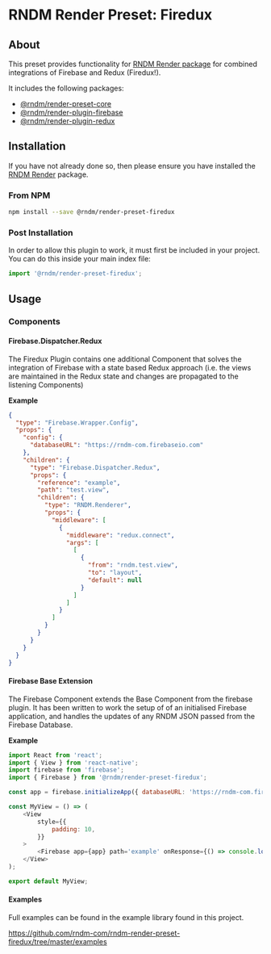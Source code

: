 # RNDM Render Preset: Firedux

## About

This preset provides functionality for [RNDM Render package](https://github.com/rndm-com/rndm-render) for combined integrations of Firebase and Redux (Firedux!).

It includes the following packages:

- [@rndm/render-preset-core](https://github.com/rndm-com/rndm-render-preset-core)
- [@rndm/render-plugin-firebase](https://github.com/rndm-com/rndm-render-plugin-firebase)
- [@rndm/render-plugin-redux](https://github.com/rndm-com/rndm-render-plugin-redux)

## Installation

If you have not already done so, then please ensure you have installed the [RNDM Render](https://github.com/rndm-com/rndm-render) package.

### From NPM

```sh
npm install --save @rndm/render-preset-firedux
```

### Post Installation

In order to allow this plugin to work, it must first be included in your project. You can do this inside your main index file:

```javascript
import '@rndm/render-preset-firedux';
```

## Usage

### Components

#### Firebase.Dispatcher.Redux

The Firedux Plugin contains one additional Component that solves the integration of Firebase with a state based Redux approach (i.e. the views are maintained in the Redux state and changes are propagated to the listening Components)

**Example**

```json
{
  "type": "Firebase.Wrapper.Config",
  "props": {
    "config": {
      "databaseURL": "https://rndm-com.firebaseio.com"
    },
    "children": {
      "type": "Firebase.Dispatcher.Redux",
      "props": {
        "reference": "example",
        "path": "test.view",
        "children": {
          "type": "RNDM.Renderer",
          "props": {
            "middleware": [
              {
                "middleware": "redux.connect",
                "args": [
                  [
                    {
                      "from": "rndm.test.view",
                      "to": "layout",
                      "default": null
                    }
                  ]
                ]
              }
            ]
          }
        }
      }
    }
  }
}
```

#### Firebase Base Extension

The Firebase Component extends the Base Component from the firebase plugin. It has been written to work the setup of of an initialised Firebase application, and handles the updates of any RNDM JSON passed from the Firebase Database.

**Example**

```javascript
import React from 'react';
import { View } from 'react-native';
import firebase from 'firebase';
import { Firebase } from '@rndm/render-preset-firedux';

const app = firebase.initializeApp({ databaseURL: 'https://rndm-com.firebaseio.com' }, 'myApp');

const MyView = () => (
    <View
        style={{
            padding: 10,
        }}
    >
        <Firebase app={app} path='example' onResponse={() => console.log('Success')} />
    </View>
);

export default MyView;

```

#### Examples

Full examples can be found in the example library found in this project.

https://github.com/rndm-com/rndm-render-preset-firedux/tree/master/examples
